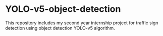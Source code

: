 # YOLO-v5-object-detection
This repository includes my second year internship project for traffic sign detection using object detection YOLO-v5 algorithm.
